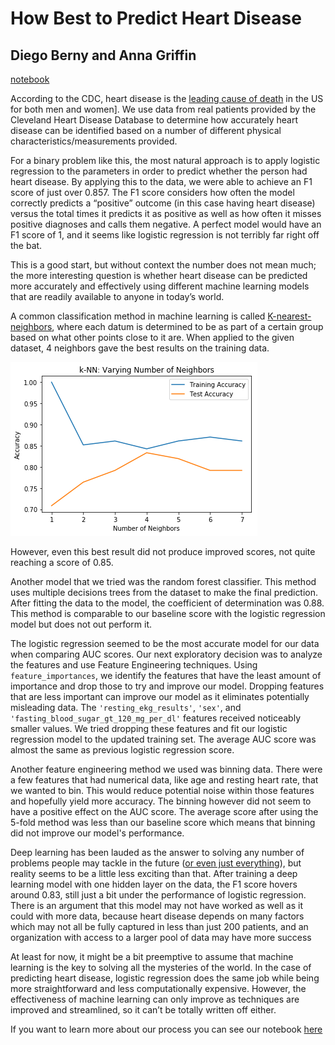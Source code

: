 # How Best to Predict Heart Disease

## Diego Berny and Anna Griffin


[notebook](https://github.com/dberny/PredictingHeartDisease/blob/master/project3/project3.ipynb)


According to the CDC, heart disease is the [leading cause of death](https://www.cdc.gov/dhdsp/data_statistics/fact_sheets/fs_heart_disease.htm) in the US for both men and women]. We use data from real patients provided by the Cleveland Heart Disease Database to determine how accurately heart disease can be identified based on a number of different physical characteristics/measurements provided.

For a binary problem like this, the most natural approach is to apply logistic regression to the parameters in order to predict whether the person had heart disease. By applying this to the data, we were able to achieve an F1 score of just over 0.857. The F1 score considers how often the model correctly predicts a “positive” outcome (in this case having heart disease) versus the total times it predicts it as positive as well as how often it misses positive diagnoses and calls them negative. A perfect model would have an F1 score of 1, and it seems like logistic regression is not terribly far right off the bat.


This is a good start, but without context the number does not mean much; the more interesting question is whether heart disease can be predicted more accurately and effectively using different machine learning models that are readily available to anyone in today’s world.

A common classification method in machine learning is called [K-nearest-neighbors](https://towardsdatascience.com/machine-learning-basics-with-the-k-nearest-neighbors-algorithm-6a6e71d01761), where each datum is determined to be as part of a certain group based on what other points close to it are. When applied to the given dataset, 4 neighbors gave the best results on the training data.

![alt text](https://github.com/dberny/PredictingHeartDisease/blob/master/knn.png "K Nearest Neighbors Scores")

However, even this best result did not produce improved scores, not quite reaching a score of 0.85.

Another model that we tried was the random forest classifier. This method uses multiple decisions trees from the dataset to make the final prediction. After fitting the data to the model, the coefficient of determination was 0.88. This method is comparable to our baseline score with the logistic regression model but does not out perform it.


The logistic regression seemed to be the most accurate model for our data when comparing AUC scores. Our next exploratory decision was to analyze the features and use Feature Engineering techniques. Using `feature_importances`, we identify the features that have the least amount of importance and drop those to try and improve our model. Dropping features that are less important can improve our model as it eliminates potentially misleading data. The `'resting_ekg_results'`, `'sex'`, and `'fasting_blood_sugar_gt_120_mg_per_dl'` features received noticeably smaller values. We tried dropping these features and fit our logistic regression model to the updated training set. The average AUC score was almost the same as previous logistic regression score.

Another feature engineering method we used was binning data. There were a few features that had numerical data, like age and resting heart rate, that we wanted to bin. This would reduce potential noise within those features and hopefully yield more accuracy. The binning however did not seem to have a positive effect on the AUC score. The average score after using the 5-fold method was less than our baseline score which means that binning did not improve our model's performance.



Deep learning has been lauded as the answer to solving any number of problems people may tackle in the future ([or even just everything](https://www.alphr.com/the-future/1001614/are-ai-and-deep-learning-the-future-of-well-everything)), but reality seems to be a little less exciting than that. After training a deep learning model with one hidden layer on the data, the F1 score hovers around 0.83, still just a bit under the performance of logistic regression.
There is an argument that this model may not have worked as well as it could with more data, because heart disease depends on many factors which may not all be fully captured in less than just 200 patients, and an organization with access to a larger pool of data may have more success

At least for now, it might be a bit preemptive to assume that machine learning is the key to solving all the mysteries of the world. In the case of predicting heart disease, logistic regression does the same job while being more straightforward and less computationally expensive. However, the effectiveness of machine learning can only improve as techniques are improved and streamlined, so it can’t be totally written off either.

If you want to learn more about our process you can see our notebook [here](https://github.com/dberny/PredictingHeartDisease/blob/master/project3/project3.ipynb)
